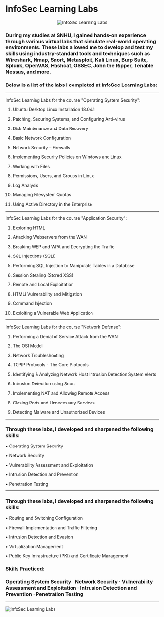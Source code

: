 # InfoSec Learning Labs

<p align="center">
<img src="https://i.imgur.com/jdra0Pd.png" alt="InfoSec Learning Labs"/>
</p>

### During my studies at SNHU, I gained hands-on experience through various virtual labs that simulate real-world operating environments. These labs allowed me to develop and test my skills using industry-standard tools and techniques such as Wireshark, Nmap, Snort, Metasploit, Kali Linux, Burp Suite, Splunk, OpenVAS, Hashcat, OSSEC, John the Ripper, Tenable Nessus, and more.

###  Below is a list of the labs I completed at InfoSec Learning Labs: 
---
InfoSec Learning Labs for the course "Operating System Security":

1. Ubuntu Desktop Linux Installation 18.04.1

2. Patching, Securing Systems, and Configuring Anti-virus

3. Disk Maintenance and Data Recovery

4. Basic Network Configuration

5. Network Security – Firewalls

6. Implementing Security Policies on Windows and Linux

7. Working with Files

8. Permissions, Users, and Groups in Linux

9. Log Analysis

10. Managing Filesystem Quotas

11. Using Active Directory in the Enterprise

---

InfoSec Learning Labs for the course "Application Security":

1. Exploring HTML

2. Attacking Webservers from the WAN

3. Breaking WEP and WPA and Decrypting the Traffic

4. SQL Injections (SQLi)

5. Performing SQL Injection to Manipulate Tables in a Database

6. Session Stealing (Stored XSS)

7. Remote and Local Exploitation

8. HTMLi Vulnerability and Mitigation

9. Command Injection

10. Exploiting a Vulnerable Web Application

---

InfoSec Learning Labs for the course "Network Defense":

1. Performing a Denial of Service Attack from the WAN

2. The OSI Model

3. Network Troubleshooting

4. TCPIP Protocols - The Core Protocols

5. Identifying & Analyzing Network Host Intrusion Detection System Alerts

6. Intrusion Detection using Snort

7. Implementing NAT and Allowing Remote Access

8. Closing Ports and Unnecessary Services

9. Detecting Malware and Unauthorized Devices

---

### Through these labs, I developed and sharpened the following skills:

 • Operating System Security

 • Network Security

 • Vulnerability Assessment and Exploitation

 • Intrusion Detection and Prevention

 • Penetration Testing

---

### Through these labs, I developed and sharpened the following skills:

 • Routing and Switching Configuration
 
 • Firewall Implementation and Traffic Filtering
 
 • Intrusion Detection and Evasion
 
 • Virtualization Management
 
 • Public Key Infrastructure (PKI) and Certificate Management

### Skills Practiced: 

### Operating System Security · Network Security · Vulnerability Assessment and Exploitation · Intrusion Detection and Prevention · Penetration Testing

---

![InfoSec Learning Labs](https://i.imgur.com/SVqD3C0.png)
